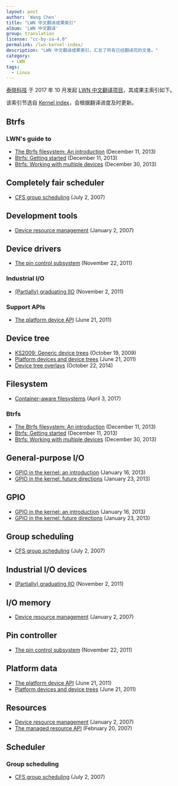 ```yaml
---
layout: post
author: 'Wang Chen'
title: "LWN 中文翻译成果索引"
album: 'LWN 中文翻译'
group: translation
license: "cc-by-sa-4.0"
permalink: /lwn-kernel-index/
description: "LWN 中文翻译成果索引，汇总了所有已经翻译完的文章。"
category:
  - LWN
tags:
  - Linux
---
```


[泰晓科技][1] 于 2017 年 10 月发起 [LWN 中文翻译项目][2]，其成果主索引如下。

该索引节选自 [Kernel index](https://lwn.net/Kernel/Index/)，会根据翻译进度及时更新。

## Btrfs

### LWN's guide to
- [The Btrfs filesystem: An introduction](/lwn-576276-the-btrfs-filesystem-an-introduction) (December 11, 2013)
- [Btrfs: Getting started](/lwn-577218-btrfs-getting-started/) (December 11, 2013)
- [Btrfs: Working with multiple devices](/lwn-577961-btrfs-working-with-multiple-devices) (December 30, 2013)


## Completely fair scheduler
- [CFS group scheduling](/lwn-240474-cfs-group-scheduling) (July 2, 2007)

## Development tools

- [Device resource management](/lwn-215996-device-resource-management) (January 2, 2007)

## Device drivers

- [The pin control subsystem](/lwn-468759-pincontrol-subsystem) (November 22, 2011)

### Industrial I/O

- [(Partially) graduating IIO](/lwn-465358-graduating-iio) (November 2, 2011)

### Support APIs

- [The platform device API](/lwn-448499-platform-device-api) (June 21, 2011)

## Device tree

- [KS2009: Generic device trees](/lwn-357487-generic-device-trees) (October 19, 2009)
- [Platform devices and device trees](/lwn-448502-platform-devices-and-device-trees) (June 21, 2011)
- [Device tree overlays](/lwn-616859-device-tree-overlays) (October 22, 2014)

## Filesystem
- [Container-aware filesystems](lwn-718639-container-aware-filesystems) (April 3, 2017)

### Btrfs
- [The Btrfs filesystem: An introduction](/lwn-576276-the-btrfs-filesystem-an-introduction) (December 11, 2013)
- [Btrfs: Getting started](/lwn-577218-btrfs-getting-started/) (December 11, 2013)
- [Btrfs: Working with multiple devices](/lwn-577961-btrfs-working-with-multiple-devices) (December 30, 2013)

## General-purpose I/O
- [GPIO in the kernel: an introduction](/lwn-532714-gpio-in-the-kernel) (January 16, 2013)
- [GPIO in the kernel: future directions](/lwn-533632-gpio-in-the-kernel-future-directions) (January 23, 2013)

## GPIO
- [GPIO in the kernel: an introduction](/lwn-532714-gpio-in-the-kernel) (January 16, 2013)
- [GPIO in the kernel: future directions](/lwn-533632-gpio-in-the-kernel-future-directions) (January 23, 2013)

## Group scheduling
- [CFS group scheduling](/lwn-240474-cfs-group-scheduling) (July 2, 2007)

## Industrial I/O devices

- [(Partially) graduating IIO](/lwn-465358-graduating-iio) (November 2, 2011)

## I/O memory
- [Device resource management](/lwn-215996-device-resource-management) (January 2, 2007)

## Pin controller
- [The pin control subsystem](/lwn-468759-pincontrol-subsystem) (November 22, 2011)

## Platform data
- [The platform device API](/lwn-448499-platform-device-api) (June 21, 2011)
- [Platform devices and device trees](/lwn-448502-platform-devices-and-device-trees) (June 21, 2011)

## Resources
- [Device resource management](/lwn-215996-device-resource-management) (January 2, 2007)
- [The managed resource API](/lwn-222860-the-managed-resource-api) (February 20, 2007)

## Scheduler

### Group scheduling
- [CFS group scheduling](/lwn-240474-cfs-group-scheduling) (July 2, 2007)


[1]: http://tinylab.org
[2]: http://tinylab.org/lwn
